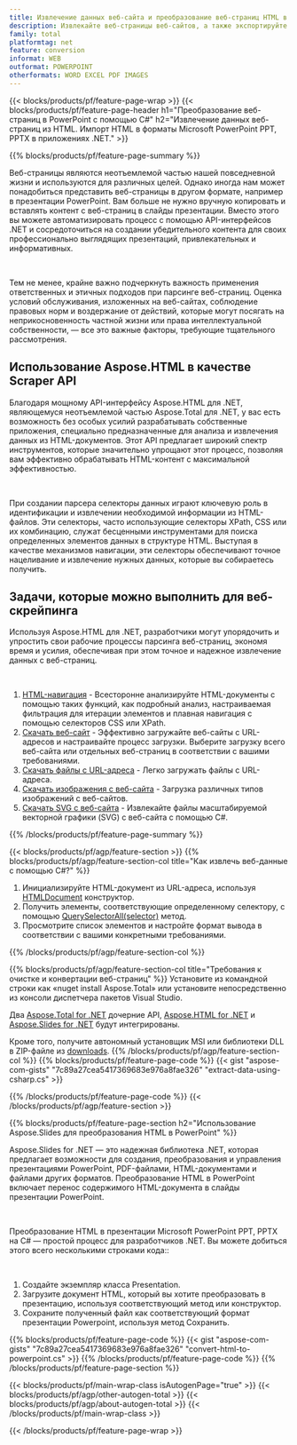 ```yaml
---
title: Извлечение данных веб-сайта и преобразование веб-страниц HTML в PowerPoint с помощью C#
description: Извлекайте веб-страницы веб-сайтов, а также экспортируйте HTML в презентации Microsoft Powerpoint в приложениях .NET.
family: total
platformtag: net
feature: conversion
informat: WEB
outformat: POWERPOINT
otherformats: WORD EXCEL PDF IMAGES
---
```

{{< blocks/products/pf/feature-page-wrap >}}
{{< blocks/products/pf/feature-page-header h1="Преобразование веб-страниц в PowerPoint с помощью C#" h2="Извлечение данных веб-страниц из HTML. Импорт HTML в форматы Microsoft PowerPoint PPT, PPTX в приложениях .NET." >}}

{{% blocks/products/pf/feature-page-summary %}}

<p>Веб-страницы являются неотъемлемой частью нашей повседневной жизни и используются для различных целей. Однако иногда нам может понадобиться представить веб-страницы в другом формате, например в презентации PowerPoint. Вам больше не нужно вручную копировать и вставлять контент с веб-страниц в слайды презентации. Вместо этого вы можете автоматизировать процесс с помощью API-интерфейсов .NET и сосредоточиться на создании убедительного контента для своих профессионально выглядящих презентаций, привлекательных и информативных.</p><br />

<p>Тем не менее, крайне важно подчеркнуть важность применения ответственных и этичных подходов при парсинге веб-страниц. Оценка условий обслуживания, изложенных на веб-сайтах, соблюдение правовых норм и воздержание от действий, которые могут посягать на неприкосновенность частной жизни или права интеллектуальной собственности, — все это важные факторы, требующие тщательного рассмотрения.</p>

<h2 class="heading-border">Использование Aspose.HTML в качестве Scraper API</h2>

<p>Благодаря мощному API-интерфейсу Aspose.HTML для .NET, являющемуся неотъемлемой частью Aspose.Total для .NET, у вас есть возможность без особых усилий разрабатывать собственные приложения, специально предназначенные для анализа и извлечения данных из HTML-документов. Этот API предлагает широкий спектр инструментов, которые значительно упрощают этот процесс, позволяя вам эффективно обрабатывать HTML-контент с максимальной эффективностью.</p><br />

<p>
При создании парсера селекторы данных играют ключевую роль в идентификации и извлечении необходимой информации из HTML-файлов. Эти селекторы, часто использующие селекторы XPath, CSS или их комбинацию, служат бесценными инструментами для поиска определенных элементов данных в структуре HTML. Выступая в качестве механизмов навигации, эти селекторы обеспечивают точное нацеливание и извлечение нужных данных, которые вы собираетесь получить.</p>

<h2 class="heading-border">Задачи, которые можно выполнить для веб-скрейпинга</h2>

<p>Используя Aspose.HTML для .NET, разработчики могут упорядочить и упростить свои рабочие процессы парсинга веб-страниц, экономя время и усилия, обеспечивая при этом точное и надежное извлечение данных с веб-страниц.</p><br />

1. [HTML-навигация](https://docs.aspose.com/html/net/html-navigation/) - Всесторонне анализируйте HTML-документы с помощью таких функций, как подробный анализ, настраиваемая фильтрация для итерации элементов и плавная навигация с помощью селекторов CSS или XPath.
2. [Скачать веб-сайт](https://docs.aspose.com/html/net/download-website/) -  Эффективно загружайте веб-сайты с URL-адресов и настраивайте процесс загрузки. Выберите загрузку всего веб-сайта или отдельных веб-страниц в соответствии с вашими требованиями.
3. [Скачать файлы с URL-адреса](https://docs.aspose.com/html/net/download-file-from-url/) - Легко загружать файлы с URL-адреса.
4. [Скачать изображения с веб-сайта](https://docs.aspose.com/html/net/download-images-from-website/) - Загрузка различных типов изображений с веб-сайтов.
5. [Скачать SVG с веб-сайта](https://docs.aspose.com/html/net/download-svg-from-website/) - Извлекайте файлы масштабируемой векторной графики (SVG) с веб-сайта с помощью C#.

{{% /blocks/products/pf/feature-page-summary  %}}

{{< blocks/products/pf/agp/feature-section >}}
{{% blocks/products/pf/agp/feature-section-col title="Как извлечь веб-данные с помощью C#?" %}}

1. Инициализируйте HTML-документ из URL-адреса, используя [HTMLDocument](https://reference.aspose.com/html/net/aspose.html/htmldocument/htmldocument/) конструктор.
2. Получить элементы, соответствующие определенному селектору, с помощью [QuerySelectorAll(selector)](https://reference.aspose.com/html/net/aspose.html.dom/document/queryselectorall/) метод.
3. Просмотрите список элементов и настройте формат вывода в соответствии с вашими конкретными требованиями.
 
{{% /blocks/products/pf/agp/feature-section-col %}}

{{% blocks/products/pf/agp/feature-section-col title="Требования к очистке и конвертации веб-страниц" %}}
Установите из командной строки как «nuget install Aspose.Total» или установите непосредственно из консоли диспетчера пакетов Visual Studio.

Два [Aspose.Total for .NET](https://products.aspose.com/total/net/) дочерние API, [Aspose.HTML for .NET](https://products.aspose.com/html/net/) и [Aspose.Slides for .NET](https://products.aspose.com/slides/net/) будут интегрированы.

Кроме того, получите автономный установщик MSI или библиотеки DLL в ZIP-файле из [downloads](https://releases.aspose.com/total/net).
{{% /blocks/products/pf/agp/feature-section-col %}}
{{% blocks/products/pf/feature-page-code %}}
{{< gist "aspose-com-gists" "7c89a27cea5417369683e976a8fae326" "extract-data-using-csharp.cs" >}}

{{% /blocks/products/pf/feature-page-code %}}
{{< /blocks/products/pf/agp/feature-section >}}

{{% blocks/products/pf/feature-page-section  h2="Использование Aspose.Slides для преобразования HTML в PowerPoint" %}}
<p>Aspose.Slides for .NET — это надежная библиотека .NET, которая предлагает возможности для создания, преобразования и управления презентациями PowerPoint, PDF-файлами, HTML-документами и файлами других форматов. Преобразование HTML в PowerPoint включает перенос содержимого HTML-документа в слайды презентации PowerPoint.</p><br />

<p>Преобразование HTML в презентации Microsoft PowerPoint PPT, PPTX на C# — простой процесс для разработчиков .NET. Вы можете добиться этого всего несколькими строками кода::</p><br />

1. Создайте экземпляр класса Presentation.
1. Загрузите документ HTML, который вы хотите преобразовать в презентацию, используя соответствующий метод или конструктор.
1. Сохраните полученный файл как соответствующий формат презентации Powerpoint, используя метод Сохранить.

{{% blocks/products/pf/feature-page-code %}}
{{< gist "aspose-com-gists" "7c89a27cea5417369683e976a8fae326" "convert-html-to-powerpoint.cs" >}}
{{% /blocks/products/pf/feature-page-code  %}}
{{% /blocks/products/pf/feature-page-section %}}

{{< blocks/products/pf/main-wrap-class isAutogenPage="true" >}}
{{< blocks/products/pf/agp/other-autogen-total >}}
{{< blocks/products/pf/agp/about-autogen-total >}}
{{< /blocks/products/pf/main-wrap-class >}}

{{< /blocks/products/pf/feature-page-wrap >}}
